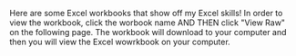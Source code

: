 Here are some Excel workbooks that show off my Excel skills! In order to view the workbook, click the worbook name AND THEN click "View Raw" on the following page. The workbook will download to your computer and then you will view the Excel wowrkbook on your computer.
